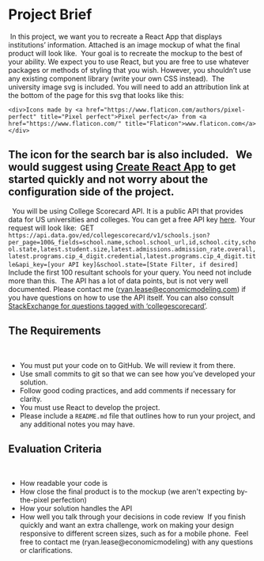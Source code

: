 # Project Brief
​
In this project, we want you to recreate a React App that displays institutions’ information. Attached is an image mockup of what the final product will look like.
​
Your goal is to recreate the mockup to the best of your ability. We expect you to use React, but you are free to use whatever packages or methods of styling that you wish. However, you shouldn’t use any existing component library (write your own CSS instead). 
​
The university image svg is included. You will need to add an attribution link at the bottom of the page for this svg that looks like this:
```
<div>Icons made by <a href="https://www.flaticon.com/authors/pixel-perfect" title="Pixel perfect">Pixel perfect</a> from <a href="https://www.flaticon.com/" title="Flaticon">www.flaticon.com</a></div>
```
The icon for the search bar is also included.
​
​
We would suggest using [Create React App](https://github.com/facebook/create-react-app) to get started quickly and not worry about the configuration side of the project. 
​
------------------------------------------
​
​
You will be using College Scorecard API. It is a public API that provides data for US universities and colleges. You can get a free API key [here](https://collegescorecard.ed.gov/data/documentation/).
​
​
Your request will look like:
​
GET 
`https://api.data.gov/ed/collegescorecard/v1/schools.json?per_page=100&_fields=school.name,school.school_url,id,school.city,school.state,latest.student.size,latest.admissions.admission_rate.overall,latest.programs.cip_4_digit.credential,latest.programs.cip_4_digit.title&api_key=[your API key]&school.state=[State Filter, if desired]` 
​
​
Include the first 100 resultant schools for your query. You need not include more than this.
​
The API has a lot of data points, but is not very well documented. Please contact me (ryan.lease@economicmodeling.com) if you have questions on how to use the API itself. You can also consult [StackExchange for questions tagged with ‘collegescorecard’](https://opendata.stackexchange.com/questions/tagged/collegescorecard).
​
​
## The Requirements
​
- You must put your code on to GitHub. We will review it from there.
- Use small commits to git so that we can see how you’ve developed your solution.
- Follow good coding practices, and add comments if necessary for clarity.
- You must use React to develop the project.
- Please include a `README.md` file that outlines how to run your project, and any additional notes you may have.
​
## Evaluation Criteria
​
- How readable your code is
- How close the final product is to the mockup (we aren't expecting by-the-pixel perfection)
- How your solution handles the API
- How well you talk through your decisions in code review
​
If you finish quickly and want an extra challenge, work on making your design responsive to different screen sizes, such as for a mobile phone.
​
Feel free to contact me (ryan.lease@economicmodeling) with any questions or clarifications.
